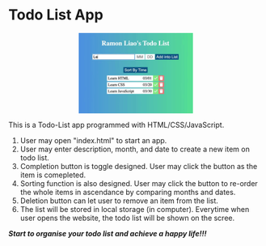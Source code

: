 # Todo List App

<img src="TodoList.gif" alt="Cover" style="display:block; margin-left: auto;
margin-right: auto;width: 45%;"/>

This is a Todo-List app programmed with HTML/CSS/JavaScript.

1. User may open "index.html" to start an app.
2. User may enter description, month, and date to create a new item on todo list.
3. Completion button is toggle designed. User may click the button as the item is comepleted.
4. Sorting function is also designed. User may click the button to re-order the whole items in ascendance by comparing months and dates.
5. Deletion button can let user to remove an item from the list.
6. The list will be stored in local storage (in computer). Everytime when user opens the website, the todo list will be shown on the scree.

**_Start to organise your todo list and achieve a happy life!!!_**
